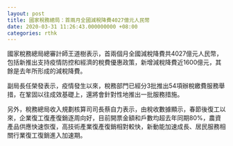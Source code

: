 ```yaml
---
layout: post
title: 國家稅務總局：首兩月全國減稅降費4027億元人民幣
date: 2020-03-31 11:26:43.000000000 +08:00
categories: rthk
---
```


國家稅務總局總審計師王道樹表示，首兩個月全國減稅降費共4027億元人民幣，包括新推出支持疫情防控和經濟的稅費優惠政策，新增減稅降費近1600億元，其餘是去年所形成的減稅降費。

副局長任榮發表示，疫情發生以來，稅務部門已經分3批推出54項辦稅繳費服務舉措，在鞏固以往成效基礎上，還將會針對性地推出一批服務措施。

另外，稅務總局收入規劃核算司司長蔡自力表示，由稅收數據顯示，春節後復工以來，企業復工復產復銷逐周向好，目前開票金額和戶數均超去年同期80%，農資產品供應快速恢復，高技術產業復產復銷相對較快，新動能加速成長、居民服務相關行業復工復銷進入加速期。
